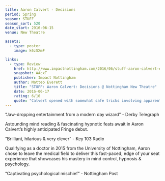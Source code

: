 ```yaml
---
title: Aaron Calvert - Decisions
period: Spring
season: STUFF
season_sort: 520
date_start: 2016-06-15
venue: New Theatre

assets:
  - type: poster
    image: k6zSXmF

links:
  - type: Review
    href: http://www.impactnottingham.com/2016/06/stuff-aaron-calvert-decisions-nottingham-new-theatre/
    snapshot: AAcxT
    publisher: Impact Nottingham
    author: Matteo Everett
    title: "STUFF: Aaron Calvert: Decisions @ Nottingham New Theatre"
    date: 2016-06-17
    rating: 6/10
    quote: "Calvert opened with somewhat safe tricks involving apparently sealed envelopes which were impressive and, together with his great energy and natural humour, really got the audience all raved up. "
---
```

“Jaw-dropping entertainment from a modern day wizard” - Derby Telegraph 

Astounding mind reading & fascinating hypnotic feats await in Aaron Calvert’s highly anticipated Fringe debut. 

“Brilliant, hilarious & very clever” - Key 103 Radio 

Qualifying as a doctor in 2015 from the University of Nottingham, Aaron chose to leave the medical field to deliver this fast-paced, edge of your seat experience that showcases his mastery in mind control, hypnosis & psychology. 

“Captivating psychological mischief” - Nottingham Post
